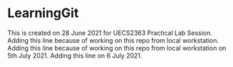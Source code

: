 # LearningGit
This is created on 28 June 2021 for UECS2363 Practical Lab Session.
Adding this line because of working on this repo from local workstation.
Adding this line because of working on this repo from local workstation on 5th July 2021.
Adding this line on 6 July 2021.

